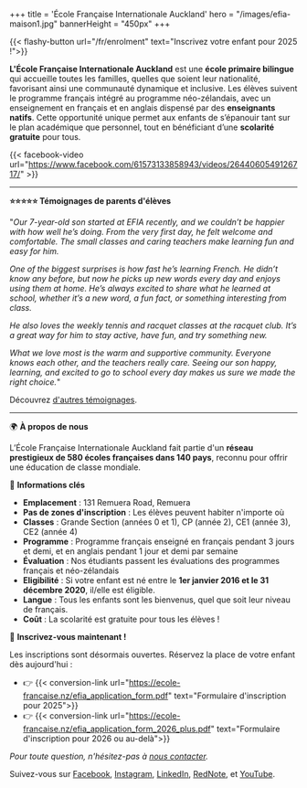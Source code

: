 +++
title = 'École Française Internationale Auckland'
hero = "/images/efia-maison1.jpg"
bannerHeight = "450px"
+++

{{< flashy-button url="/fr/enrolment" text="Inscrivez votre enfant pour 2025 !">}}

**L'École Française Internationale Auckland** est une **école primaire bilingue** qui accueille toutes les familles, quelles que soient leur nationalité, favorisant ainsi une communauté dynamique et inclusive. Les élèves suivent le programme français intégré au programme néo-zélandais, avec un enseignement en français et en anglais dispensé par des **enseignants natifs**. Cette opportunité unique permet aux enfants de s’épanouir tant sur le plan académique que personnel, tout en bénéficiant d’une **scolarité gratuite** pour tous.

{{< facebook-video url="https://www.facebook.com/61573133858943/videos/2644060549126717/" >}}

---

**⭐⭐⭐⭐⭐ Témoignages de parents d'élèves**

"*Our 7-year-old son started at EFIA recently, and we couldn’t be happier with how well he’s doing. From the very first day, he felt welcome and comfortable. The small classes and caring teachers make learning fun and easy for him.*

*One of the biggest surprises is how fast he’s learning French. He didn’t know any before, but now he picks up new words every day and enjoys using them at home. He’s always excited to share what he learned at school, whether it’s a new word, a fun fact, or something interesting from class.*

*He also loves the weekly tennis and racquet classes at the racquet club. It’s a great way for him to stay active, have fun, and try something new.*

*What we love most is the warm and supportive community. Everyone knows each other, and the teachers really care. Seeing our son happy, learning, and excited to go to school every day makes us sure we made the right choice.*"

Découvrez [d'autres témoignages](/fr/testimonials).

---

🌍 **À propos de nous**

L’École Française Internationale Auckland fait partie d'un **réseau prestigieux de 580 écoles françaises dans 140 pays**, reconnu pour offrir une éducation de classe mondiale.

🔑 **Informations clés**

- **Emplacement**&nbsp;: 131 Remuera Road, Remuera
- **Pas de zones d'inscription**&nbsp;: Les élèves peuvent habiter n'importe où
- **Classes**&nbsp;: Grande Section (années 0 et 1), CP (année 2), CE1 (année 3), CE2 (année 4)
- **Programme**&nbsp;: Programme français enseigné en français pendant 3 jours et demi, et en anglais pendant 1 jour et demi par semaine
- **Évaluation**&nbsp;: Nos étudiants passent les évaluations des programmes français et néo-zélandais
- **Eligibilité**&nbsp;: Si votre enfant est né entre le **1er janvier 2016 et le 31 décembre 2020**, il/elle est éligible.
- **Langue**&nbsp;: Tous les enfants sont les bienvenus, quel que soit leur niveau de français.
- **Coût**&nbsp;: La scolarité est gratuite pour tous les élèves&nbsp;!

📢 **Inscrivez-vous maintenant&nbsp;!**

Les inscriptions sont désormais ouvertes. Réservez la place de votre enfant dès aujourd'hui&nbsp;:

- 👉 {{< conversion-link url="https://ecole-francaise.nz/efia_application_form.pdf" text="Formulaire d'inscription pour 2025">}}
- 👉 {{< conversion-link url="https://ecole-francaise.nz/efia_application_form_2026_plus.pdf" text="Formulaire d'inscription pour 2026 ou au-delà">}}

_Pour toute question, n'hésitez-pas à [nous contacter](/fr/contact/)._

Suivez-vous sur [Facebook](https://www.facebook.com/profile.php?id=61573552256605), [Instagram](https://www.instagram.com/ecolefrancaiseauckland/), [LinkedIn](https://www.linkedin.com/company/%C3%A9cole-fran%C3%A7aise-internationale-auckland/posts/?feedView=all), [RedNote](https://www.xiaohongshu.com/user/profile/675f409c000000001801caf1), et [YouTube](https://www.youtube.com/playlist?list=PLe6nvxISfBOmAkX1Pmd_LnbkJWE3yhDQZ).